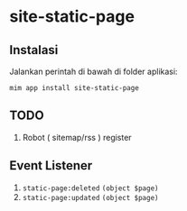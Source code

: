 # site-static-page

## Instalasi

Jalankan perintah di bawah di folder aplikasi:

```
mim app install site-static-page
```

## TODO

1. Robot ( sitemap/rss ) register

## Event Listener

1. `static-page:deleted` `(object $page)`
1. `static-page:updated` `(object $page)`
